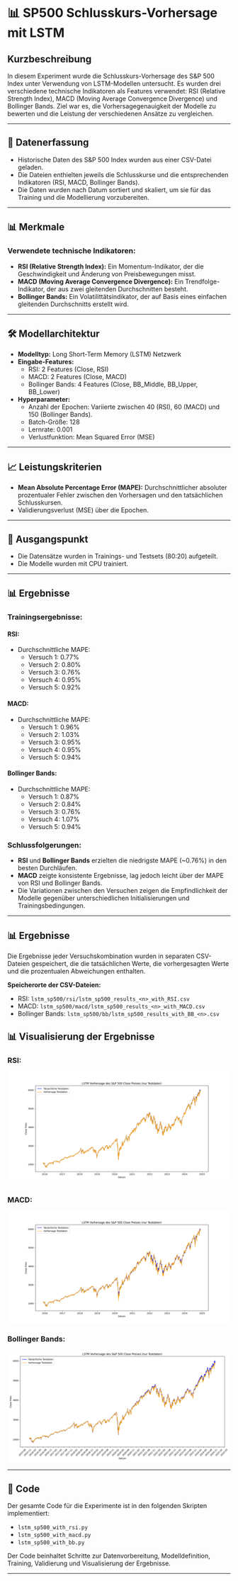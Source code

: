 # 📊 SP500 Schlusskurs-Vorhersage mit LSTM

## Kurzbeschreibung
In diesem Experiment wurde die Schlusskurs-Vorhersage des S&P 500 Index unter Verwendung von LSTM-Modellen untersucht. Es wurden drei verschiedene technische Indikatoren als Features verwendet: RSI (Relative Strength Index), MACD (Moving Average Convergence Divergence) und Bollinger Bands. Ziel war es, die Vorhersagegenauigkeit der Modelle zu bewerten und die Leistung der verschiedenen Ansätze zu vergleichen.

---

## 📅 Datenerfassung
- Historische Daten des S&P 500 Index wurden aus einer CSV-Datei geladen.
- Die Dateien enthielten jeweils die Schlusskurse und die entsprechenden Indikatoren (RSI, MACD, Bollinger Bands).
- Die Daten wurden nach Datum sortiert und skaliert, um sie für das Training und die Modellierung vorzubereiten.

---

## 📊 Merkmale
### Verwendete technische Indikatoren:
- **RSI (Relative Strength Index):** Ein Momentum-Indikator, der die Geschwindigkeit und Änderung von Preisbewegungen misst.
- **MACD (Moving Average Convergence Divergence):** Ein Trendfolge-Indikator, der aus zwei gleitenden Durchschnitten besteht.
- **Bollinger Bands:** Ein Volatilittätsindikator, der auf Basis eines einfachen gleitenden Durchschnitts erstellt wird.

---

## 🛠️ Modellarchitektur
- **Modelltyp:** Long Short-Term Memory (LSTM) Netzwerk
- **Eingabe-Features:**
  - RSI: 2 Features (Close, RSI)
  - MACD: 2 Features (Close, MACD)
  - Bollinger Bands: 4 Features (Close, BB_Middle, BB_Upper, BB_Lower)
- **Hyperparameter:**
  - Anzahl der Epochen: Variierte zwischen 40 (RSI), 60 (MACD) und 150 (Bollinger Bands).
  - Batch-Größe: 128
  - Lernrate: 0.001
  - Verlustfunktion: Mean Squared Error (MSE)

---

## 📈 Leistungskriterien
- **Mean Absolute Percentage Error (MAPE):** Durchschnittlicher absoluter prozentualer Fehler zwischen den Vorhersagen und den tatsächlichen Schlusskursen.
- Validierungsverlust (MSE) über die Epochen.

---

## 🚀 Ausgangspunkt
- Die Datensätze wurden in Trainings- und Testsets (80:20) aufgeteilt.
- Die Modelle wurden mit CPU trainiert.

---

## 📊 Ergebnisse
### Trainingsergebnisse:
#### RSI:
- Durchschnittliche MAPE:
  - Versuch 1: 0.77%
  - Versuch 2: 0.80%
  - Versuch 3: 0.76%
  - Versuch 4: 0.95%
  - Versuch 5: 0.92%

#### MACD:
- Durchschnittliche MAPE:
  - Versuch 1: 0.96%
  - Versuch 2: 1.03%
  - Versuch 3: 0.95%
  - Versuch 4: 0.95%
  - Versuch 5: 0.94%

#### Bollinger Bands:
- Durchschnittliche MAPE:
  - Versuch 1: 0.87%
  - Versuch 2: 0.84%
  - Versuch 3: 0.76%
  - Versuch 4: 1.07%
  - Versuch 5: 0.94%

### Schlussfolgerungen:
- **RSI** und **Bollinger Bands** erzielten die niedrigste MAPE (~0.76%) in den besten Durchläufen.
- **MACD** zeigte konsistente Ergebnisse, lag jedoch leicht über der MAPE von RSI und Bollinger Bands.
- Die Variationen zwischen den Versuchen zeigen die Empfindlichkeit der Modelle gegenüber unterschiedlichen Initialisierungen und Trainingsbedingungen.

---

## 📊 Ergebnisse
Die Ergebnisse jeder Versuchskombination wurden in separaten CSV-Dateien gespeichert, die die tatsächlichen Werte, die vorhergesagten Werte und die prozentualen Abweichungen enthalten.

**Speicherorte der CSV-Dateien:**
- RSI: `lstm_sp500/rsi/lstm_sp500_results_<n>_with_RSI.csv`
- MACD: `lstm_sp500/macd/lstm_sp500_results_<n>_with_MACD.csv`
- Bollinger Bands: `lstm_sp500/bb/lstm_sp500_results_with_BB_<n>.csv`

## 📊 Visualisierung der Ergebnisse

### RSI:
![RSI Plot](lstm_sp500_data/rsi/lstm_sp500_rsi_1.png)

### MACD:
![MACD Plot](lstm_sp500_data/macd/lstm_sp500_macd_1.png)

### Bollinger Bands:
![BB Plot](lstm_sp500_data/bb/lstm_sp500_bb_1.png)

---

## 🔧 Code
Der gesamte Code für die Experimente ist in den folgenden Skripten implementiert:
- `lstm_sp500_with_rsi.py`
- `lstm_sp500_with_macd.py`
- `lstm_sp500_with_bb.py`

Der Code beinhaltet Schritte zur Datenvorbereitung, Modelldefinition, Training, Validierung und Visualisierung der Ergebnisse.

---
